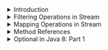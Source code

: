 <details>
<summary>Introduction</summary>

Introduces the Stream API.

The following topics are covered:
- Stream creation
  - a) `Stream.of(v1, v2, v3, ...)`
  - b) `List.stream()`
- The Stream interfaces
  - Intermediate operations
  - Terminal operations

The addition of the `Stream` API was one of the major features added to Java 8. A `Stream` in Java can be defined as a sequence of elements from a source that supports aggregate operations on its elements. The source here refers to collections or arrays that provide data to a stream.

A few important points about streams are:
1. A stream is not a data structure itself. It is a bunch of operations applied to a source. The source can be collections, arrays or I/O channels.
2. Streams don’t change the original data structure.
3. There can be zero or more intermediate operations that transform a stream into another stream.
4. Each intermediate operation is lazily executed (This will be discussed later).
5. Terminal operations produce the result of the stream.

### Stream creation

Streams can be created from different element sources, e.g., a collection or an array with the help of `stream()` and `of()` methods. Below are the different ways to create a stream.

### a) `Stream.of(v1, v2, v3, ...)`

In the below example, we are creating a stream of integers using the `Stream.of()` method.

```java
import java.util.stream.Stream;

public class StreamDemo {
    public static void main(String[] args) {
        Stream<Integer> stream = Stream.of(1,2,3,4,5,6,7,8,9);
        stream.forEach(p -> System.out.println(p));
    }
}
```

#### Output

```
1
2
3
4
5
6
7
8
9
```

### b) `List.stream()`

In the below example, we are creating a stream from a `List`.

```java
import java.util.ArrayList;
import java.util.List;
import java.util.stream.Stream;

public class StreamDemo {
    public static void main(String[] args) {
        List<String> list = new ArrayList<>();
        list.add("a");
        list.add("b");
        list.add("c");
        list.add("d");

        Stream<String> stream = list.stream();
        stream.forEach(p -> System.out.println(p));
    }
}
```

#### Output

```
a
b
c
d
```

### The Stream interfaces

The Stream API defines a few interfaces such as `Stream`, `IntStream`, `LongStream`, etc.

The `Stream<T>` interface is for object elements. For primitives, it defines `IntStream`, `LongStream` and `DoubleStream` interfaces.

It is a good practice to use primitive streams if you are dealing with primitives because wrapping primitives to objects and auto-boxing is a costly process.

Below is the complete list of methods defined in Stream API.

![img.png](img/01.png)

The methods defined by these interfaces can be divided into the following two categories:

### Intermediate operations

These methods do not produce any results. They usually accept functional interfaces as parameters and always return a new stream. Some examples of intermediate operations are `filter()`, `map()`, etc.

### Terminal operations

These methods produce some results, e.g., `count()`, `toArray(..)`, and `collect(..)`.

The streams operations can be further classified as:
1. filtering
2. slicing
3. mapping
4. matching and finding
5. reduction
6. collect

This was the basic introduction to streams. In subsequent sections, we will explore each of these operations. We will also look at how these methods are combined to process collections.

---

The next section discusses the filtering operations in `Stream`.

</details>


<details>
<summary>Filtering Operations in Stream</summary>

Discusses filtering operations in `Stream`.

The following topics are covered:
- `filter()` method
- `filter()` with custom object
- `filter()` chaining

The filtering operations filters the given stream and returns a new stream, which contains only those elements that are required for the next operation.

### `filter()` method

The `Stream` interface has a `filter()` method to filter a stream. This is an intermediate operation. Below is the method definition of the `filter()` method.

`Stream filter(Predicate<? super T> predicate)`

**Parameter**: A predicate to apply to each element to determine if it should be included.

**Return Type**: It returns a stream consisting of the elements of this stream that match the given predicate.

```java
import java.util.ArrayList;
import java.util.List;
import java.util.stream.Stream;

public class StreamDemo {
    public static void main(String[] args) {
        //Created a list of integers
        List<Integer> list = new ArrayList<>();
        list.add(1);
        list.add(12);
        list.add(23);
        list.add(45);
        list.add(6);

        list.stream()                           // Created a stream from the list
                .filter(num -> num > 10)        // filter() operation to get only numbers greater than 10
                .forEach(System.out::println);  // Printing each number in the list after filtering.

        // Again, printing the elements of `List` to show that the original list is not modified.
        System.out.println("Original list is not modified");
        list.stream().forEach(System.out::println);
    }
}
```

#### Output

```
12
23
45
Original list is not modified
1
12
23
45
6
```

In the above example, we created a list of integers. We followed the below steps:
1. Create a stream from the list.
2. Apply a `filter()` operation on this stream. We want to print only those numbers which are **greater than 10**, so we add a filter.

Please note that the filter operation *does not modify the original `List`*.

### `filter()` with custom object

Let's look at another example of `filter()` with a custom object.

In the below example, we are using multiple conditions in the filter method.

```java
import java.util.ArrayList;
import java.util.List;

public class StreamDemo {
    public static void main(String[] args) {
        List<Person> list = new ArrayList<>();  // Create a list of Person object.
        list.add(new Person("Dave", 23));
        list.add(new Person("Joe", 18));
        list.add(new Person("Ryan", 54));
        list.add(new Person("Iyan", 5));
        list.add(new Person("Ray", 63));

        // We are filtering out those persons whose age is more than 18 and less than 60.
        list.stream()
                .filter(person -> person.getAge() > 18 && person.getAge() < 60)
                .forEach(System.out::println);
    }
}

class Person {
    String name;
    int age;

    Person(String name, int age) {
        this.name = name;
        this.age = age;
    }

    public String getName() { return name; }

    public int getAge() { return age; }

    @Override
    public String toString() {
        return "Person{" +
                "name='" + name + '\'' +
                ", age=" + age +
                '}';
    }
}
```

#### Output

```
Person{name='Dave', age=23}
Person{name='Ryan', age=54}
```

In the above example, multiple conditions were used inside the filter.

### `filter()` chaining

In the above example, we wrote all the conditions in a single filter.

We can also chain the filter method to make the code more readable.

```java
import java.util.ArrayList;
import java.util.List;

public class StreamDemo {
    public static void main(String[] args) {
        List<Person> list = new ArrayList<>();
        list.add(new Person("Dave", 23));
        list.add(new Person("Joe", 18));
        list.add(new Person("Ryan", 54));
        list.add(new Person("Iyan", 5));
        list.add(new Person("Ray", 63));

        list.stream()
                .filter(person -> person.getName() != null ) // Filtering the object where name is not null
                .filter(person -> person.getAge() > 18 ) // Filtering the objects where age is greater than 18
                .filter(person -> person.getAge() < 60) // Filtering the objects where age is less than 60
                .forEach(System.out::println);
    }
}

class Person {
    String name;
    int age;

    Person(String name, int age) {
        this.name = name;
        this.age = age;
    }

    public String getName() { return name; }
    public int getAge() { return age; }

    @Override
    public String toString() {
        return "Person{" +
                "name='" + name + '\'' +
                ", age=" + age +
                '}';
    }
}
```

#### Output

```
Person{name='Dave', age=23}
Person{name='Ryan', age=54}
```

---

The next section discusses the mapping operations in `Stream`.

</details>


<details>
<summary>Mapping Operations in Stream</summary>

Discusses mapping operations and the different ways to transform a stream.

The following topics are covered:
- Understanding `map()`
- Understanding `mapToInt()`
- Understanding `flatMap()`

Mapping operations are those operations that transform the elements of a stream and return a new stream with transformed elements.

A variety of methods can be used to transform a stream into another stream object. The two most common methods used are `map()` and `flatMap()`.

### Understanding `map()`

The `map()` method takes a lambda expression as its only argument and uses it to change every individual element in the stream. Its return value is a new stream object containing the changed elements.

Below is the method definition:

`<R> Stream<R> map(Function<? super T, ? extends R> mapper)`

**Input Parameter**: A function to apply to each element.

**Return type**: Returns a stream consisting of the results of applying the given function to the elements of the stream.

Let's look at a basic example of `map()`. In the below example, we have a list of names. We need to print all the names on the list in the upper case.

```java
import java.util.ArrayList;
import java.util.List;

public class StreamDemo {
    public static void main(String[] args) {
        List<String> list = new ArrayList<>();
        list.add("Dave");
        list.add("Joe");
        list.add("Ryan");
        list.add("Iyan");
        list.add("Ray");
        // map() is used to convert each name to upper case.
        // Note: The map() method does not modify the original list.
        list.stream()
                .map(name -> name.toUpperCase()) // map() takes an input of Function<T, R> type.
                .forEach(System.out::println);   // forEach() takes an input of Consumer type.
    }
}
```

### Understanding `mapToInt()`

**Problem statement**:

Given a list of words, print the length of each word.

**Solution**:

To solve this problem, we can use a `map()`, which takes `s -> s.length()` lambda expression as input. However, have you noticed anything here?

The input is a string and output is an integer. If we use `map(s -> s.length())`, then it will return a stream of integers.

However, in the first lesson, we discussed that if we are dealing with primitives then we should use primitive flavors of stream.

The `mapToInt()` method comes into the picture here. If we use the `mapToInt()` method instead of `map()`, it will return `IntStream` instead of `Stream`.

So, if we are sure that our function is going to return a primitive, instead of using `map()` use `mapToInt()`, `mapToLong()` or `mapToDouble()`.

```java
import java.util.ArrayList;
import java.util.List;

public class StreamDemo {
    public static void main(String[] args) {
        List<String> list = new ArrayList<>();
        list.add("Dave");
        list.add("Joe");
        list.add("Ryan");
        list.add("Iyan");
        list.add("Ray");

        list.stream()
                .mapToInt(name -> name.length())
                .forEach(System.out::println);
    }
}
```

#### Output

```
4
3
4
4
3
```

### Understanding `flatMap()`

Stream `flatMap()` method is used to flatten a stream of collections to a stream of elements combined from all collections.

Basically, `flatMap()` is used to do following operation:
- `Stream<String[]> -> flatMap -> Stream<String>`
- `Stream<Set<String>> -> flatMap -> Stream<String>`
- `Stream<List<String>> -> flatMap -> Stream<String>`

Now, the question is why do we need to flatten our stream? The reason is that intermediate methods such as `filter()` and `distinct()` do not work on streams of `Collections`.

These methods only work on streams of primitives or objects. So, we need to flatten our stream before using these intermediate functions.

Let's see an example of `flatMap()`. In the below code we have a `List<List<String>>`.

We need to filter the strings and then print the filtered strings. The below code, will not print anything because we are not flattening our stream.

```java
import java.util.ArrayList;
import java.util.Arrays;
import java.util.List;
import java.util.stream.Stream;

public class StreamDemo {
    public static void main(String[] args) {
        List<List<String>> list = new ArrayList<>();
        list.add(Arrays.asList("a","b","c"));
        list.add(Arrays.asList("d","e","f"));
        list.add(Arrays.asList("g","h","i"));
        list.add(Arrays.asList("j","k","l"));

        Stream<List<String>> stream1 = list.stream();
        // `filter()` method do not work on stream of collections.
        Stream<List<String>> stream2 = stream1.filter(x -> "a".equals(x.toString()));
        // This will not print anything.
        stream2.forEach(System.out::println);
    }
}
```

#### Output

```
a
```

The above code can be written in a concise format as shown below. It was first written as an individual operation just for explanation.

```java
list.stream()
  .flatMap(s -> s.stream())
  .filter(x -> "a".equals(x))
  .forEach(System.out::println);
```

---

The next section discusses the method references.

</details>


<details>
<summary>Method References</summary>

Defines method references and explore types of method references.

The following topics will be covered:
- Four kinds of method references
  - 1. Static methods
  - 2. Instance method of a particular object
  - 3. Instance method of an arbitrary object
  - 4. Constructor references

Method references, as the name suggests, are the references to a method. They are similar to object references. As we can have reference to an object, we can have reference to a method as well.

Similar to an object reference, we can now pass behavior as parameters. But, you might be wondering what the difference between a method reference and lambda expressions is. There is no difference. Method references are shortened versions of lambda expressions that call a specific method.

Say you have a `Consumer` as defined below:

`Consumer<String> consumer = s -> System.out.println(s);`

This can be written as:

`Consumer<String> consumer = System.out::println;`

Here's one more example. Consider we have a `Function<T, R>` functional interface as defined below:

`Function<Person, Integer>  function = p  -> p.getAge();`

This can be written as:

`Function<Person, Integer>  function = Person::getAge;`

#### Four kinds of method references

There are four kinds of method references.

### 1. Static methods

The syntax to use static methods as method reference is `ClassName::MethodName`.

In the below example, we have a method `getLength()` which returns the length of the `String`. We have written a lambda expression using a method reference to fetch the length of the string.

```java
import java.util.ArrayList;
import java.util.List;

public class StreamDemo {
    public static int getLength(String str){
        return str.length();
    }

    public static void main(String[] args) {
        List<String> list = new ArrayList<>();
        list.add("done");
        list.add("word");
        list.add("practice");
        list.add("fake");

        // Code without using method reference.
        list.stream()
                .mapToInt(str -> StreamDemo.getLength(str))
                .forEach(System.out::println);

        // Code with method reference.
        list.stream()
                .mapToInt(StreamDemo::getLength)
                .forEach(System.out::println);
    }
}
```

#### Output

```
4
4
8
4
4
4
8
4
```

### 2. Instance method of a particular object

The syntax to use the instance method as a method reference is `referenceVariable::MethodName`.

We will look at the same example as above, but, this time, the `getLength()` method is not static.

```java
import java.util.ArrayList;
import java.util.List;

public class StreamDemo {
    public int getLength(String str) {
        return str.length();
    }

    public static void main(String[] args) {
        List<String> list = new ArrayList<>();
        list.add("done");
        list.add("word");
        list.add("practice");
        list.add("fake");

        StreamDemo demo = new StreamDemo();
        // Code without instance method reference.
        list.stream()
                .mapToInt(str -> demo.getLength(str))
                .forEach(System.out::println);

        // Code with instance method reference.
        list.stream()
                .mapToInt(demo::getLength)
                .forEach(System.out::println);
    }
}
```

#### Output

```
4
4
8
4
4
4
8
4
```

### 3. Instance method of an arbitrary object

This type of method reference does not require the object of the referenced class. We can directly use the class name in the method reference.

```java
import java.util.ArrayList;
import java.util.List;

public class StreamDemo {
    public int getLength(String str) {
        return str.length();
    }

    public static void main(String[] args) {
        List<Employee> list = new ArrayList<>();
        list.add(new Employee("here", 23, 20000));
        list.add(new Employee("is", 18, 40000));
        list.add(new Employee("all", 54, 100000));
        list.add(new Employee("this", 5, 34000));
        list.add(new Employee("information!", 63, 54000));
        // Code without using method reference.
        int totalSalary1 = list.stream()
                .mapToInt(emp -> emp.getSalary())
                .sum();
        
        // Code with method reference.
        int totalSalary = list.stream()
                .mapToInt(Employee::getSalary)
                .sum();

        System.out.println("The total salary is " + totalSalary);
    }
}

class Employee {
    String name;
    int age;
    int salary;

    Employee(String name, int age, int salary) {
        this.name = name;
        this.age = age;
        this.salary = salary;
    }

    public String getName() { return name; }

    public int getAge() { return age; }

    public int getSalary() { return salary; }

    @Override
    public String toString() {
        return "Employee{" +
                "name='" + name + '\'' +
                ", age=" + age +
                ", salary=" + salary +
                '}';
    }
}
```

#### Output

```
The total salary is 248000
```

### 4. Constructor references

We can refer to a constructor in the same way we reference a static method. The only difference is that we need to use a `new` keyword.

```java
import java.util.ArrayList;
import java.util.List;
import java.util.stream.Collectors;

public class StreamDemo {
    public int getLength(String str) { return str.length(); }
    public static void main(String[] args) {
        List<String> list = new ArrayList<>();
        list.add("we");
        list.add("understand that");
        list.add("Java 8");
        list.add("is");
        list.add("dated");

        // Code without constructor reference
        list.stream()
                .map(name -> new Employee(name))
                .forEach(System.out::println);

        // Code with constructor reference
        list.stream()
                .map(Employee::new)
                .forEach(System.out::println);
    }
}


class Employee {
    String name;
    int age;
    int salary;
    Employee(String name) { this.name = name; }
    Employee(String name, int age, int salary) {
        this.name = name;
        this.age = age;
        this.salary = salary;
    }

    public String getName() { return name; }
    public int getAge() { return age; }
    public int getSalary() { return salary; }

    @Override
    public String toString() {
        return "Employee{" +
                "name='" + name + '\'' +
                ", age=" + age +
                ", salary=" + salary +
                '}';
    }
}
```

#### Output

```
Employee{name='we', age=0, salary=0}
Employee{name='understand that', age=0, salary=0}
Employee{name='Java 8', age=0, salary=0}
Employee{name='is', age=0, salary=0}
Employee{name='dated', age=0, salary=0}
Employee{name='we', age=0, salary=0}
Employee{name='understand that', age=0, salary=0}
Employee{name='Java 8', age=0, salary=0}
Employee{name='is', age=0, salary=0}
Employee{name='dated', age=0, salary=0}
```

---

The next section discusses the `Optional` class in Java 8.

</details>


<details>
<summary>Optional in Java 8: Part 1</summary>

This section discusses the newly introduced `Optional` class. We will also look at different ways of creating an `Optional`.

The following topics will be covered:
- What is an `Optional`?
- Different ways of creating an `Optional`
  - 1) Using `empty()` method
  - 2) Using `of()` method
  - 3) Using `ofNullable()` method

### What is an `Optional`?

Java 8 has introduced a new class `Optional<T>` in the `java.util` package.

The `Optional<T>` is a wrapper class that stores an object of type `T`. The object may or may not be present in the optional.

According to Oracle,

<blockquote>“Java 8 Optional works as a container type for the value which is probably absent or null. Java Optional is a final class present in the java.util package.”</blockquote>

Let us look at how things worked before optional was introduced. In the below example, we have a `getEmployee()` method which gets the employee object from a `Map`. After fetching the employee object, we will print its details.

```java
import java.util.HashMap;
import java.util.Map;

public class StreamDemo {
    Map<Integer, Employee> empMap = new HashMap<>();
    public Employee getEmployee(Integer employeeId) {
        return empMap.get(employeeId);
    }
    public static void main(String[] args) {
        StreamDemo demo = new StreamDemo();
        // Fetching the employee with id 123. But since map is empty this will be null.
        Employee emp = demo.getEmployee(123);
        // This will throw Null Pointer Exception because emp is null.
        System.out.println(emp.getName()); 
    }
}

class Employee {
    String name;
    int age;
    int salary;

    Employee(String name) { this.name = name; }
    Employee(String name, int age, int salary) {
        this.name = name;
        this.age = age;
        this.salary = salary;
    }

    public String getName() { return name; }
    public int getAge() { return age; }
    public int getSalary() { return salary; }

    @Override
    public String toString() {
        return "Employee{" +
                "name='" + name + '\'' +
                ", age=" + age +
                ", salary=" + salary +
                '}';
    }
}
```

#### Output

```
Exception in thread "main" java.lang.NullPointerException
	at StreamDemo.main(StreamDemo.java:19)
```

As you can see, every time we use an object there is a chance of that dreaded `NullPointerException`. To overcome this we need to add `null` checks, which result in a lot of boilerplate code. Using `Optional` makes the code more readable and less prone to error.

The below example shows how the same program can be written using an `Optional<T>`. Instead of directly returning the `Employee` object, we are wrapping it into an `Optional`.

```java
import java.util.HashMap;
import java.util.Map;
import java.util.Optional;

public class StreamDemo {
    Map<Integer, Employee> empMap = new HashMap<>();
    public Optional<Employee> getEmployee(Integer employeeId) {
        // Before returning the employee object we are wrapping it into an Optional
        return Optional.ofNullable(empMap.get(employeeId));
    }
    public static void main(String[] args) {
        StreamDemo demo = new StreamDemo();
        Optional<Employee> emp = demo.getEmployee(123);
        // Before getting a value from Optional we check if the value is present through isPresent() method.
        if (emp.isPresent()) {
            System.out.println(emp.get().getName());  // We use get() method to get the value from Optional.
        } else {
            System.out.println("No employee returned.");
        }
    }
}

class Employee {
    String name;
    int age;
    int salary;

    Employee(String name) { this.name = name; }
    Employee(String name, int age, int salary) {
        this.name = name;
        this.age = age;
        this.salary = salary;
    }

    public String getName() { return name; }
    public int getAge() { return age; }
    public int getSalary() { return salary; }

    @Override
    public String toString() {
        return "Employee{" +
                "name='" + name + '\'' +
                ", age=" + age +
                ", salary=" + salary +
                '}';
    }
}
```

#### Output

```
No employee returned.
```

After looking at the above code, you might be wondering what the use of `Optional<T>` is if we need to check whether the value in the optional is `null` or not, using the `isPresent()` method. Why can't we just use the method directly and do a `null` check instead of wrapping it into an `Optional<T>`?

The benefit of `Optional<T>` is not that we are saved from applying a `null` check. The benefit is that `Optional<T>` class provides us lots of utility methods that we can apply to our wrapped objects.

### Different ways of creating an `Optional`

There are three different ways of creating an `Optional` object.

#### 1) Using `empty()` method

We can create an empty optional using the `empty()` method. The optional created through `empty()` will contain a `null` value.

`Optional < Person > person = Optional.empty();`

#### 2) Using `of()` method

We can create an `Optional` object that has a non-`null` value using `of()` method. If we create an `Optional` using the `of()` method and the value is `null`, then it will throw a **Null Pointer Exception**.

To create an `Optional` using the `of()` method, when you are really sure that the value is not `null`, do the following.

```
Person person = new Person();
Optional<Person> optional = Optional.of(person);
```

#### 3) Using `ofNullable()` method

If while creating the `Optional`, you are not sure if the value is null or not null, then use the `ofNullable()` method. If a non-null value is passed in `Optional.ofNullable()`, then it will return the `Optional`, containing the specified value. Otherwise, it will return an empty `Optional`.

```
Person person = new Person();
Optional<Person> optional = Optional.ofNullable(person);
```

---

This section provided a basic introduction to what an `Optional` is. The subsequent section discusses all the methods present in the `Optional` class.

</details>


